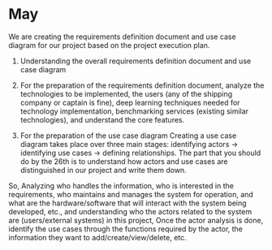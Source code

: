 # May

We are creating the requirements definition document and use case diagram for our project based on the project execution plan.

1) Understanding the overall requirements definition document and use case diagram

2) For the preparation of the requirements definition document, analyze the technologies to be implemented, the users (any of the shipping company or captain is fine), deep learning techniques needed for technology implementation, benchmarking services (existing similar technologies), and understand the core features.

3) For the preparation of the use case diagram
Creating a use case diagram takes place over three main stages: identifying actors -> identifying use cases -> defining relationships. The part that you should do by the 26th is to understand how actors and use cases are distinguished in our project and write them down.

So,
Analyzing who handles the information, who is interested in the requirements, who maintains and manages the system for operation, and what are the hardware/software that will interact with the system being developed, etc., and understanding who the actors related to the system are (users/external systems) in this project,
Once the actor analysis is done, identify the use cases through the functions required by the actor, the information they want to add/create/view/delete, etc.
